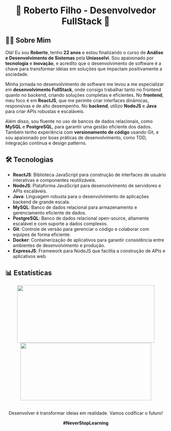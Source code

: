 <h1 align="center">🚀 Roberto Filho - Desenvolvedor FullStack 🚀</h1>

<h2>🙍‍♂️ Sobre Mim</h2>

<p>Olá! Eu sou <strong>Roberto</strong>, tenho <strong>22 anos</strong> e estou finalizando o curso de <strong>Análise e Desenvolvimento de Sistemas</strong> pela <strong>Uniasselvi</strong>. Sou apaixonado por <strong>tecnologia</strong> e <strong>inovação</strong>, e acredito que o desenvolvimento de software é a chave para transformar ideias em soluções que impactam positivamente a sociedade.</p>

<p>Minha jornada no desenvolvimento de software me levou a me especializar em <strong>desenvolvimento FullStack</strong>, onde consigo trabalhar tanto no frontend quanto no backend, criando soluções completas e eficientes. No <strong>frontend</strong>, meu foco é em <strong>ReactJS</strong>, que me permite criar interfaces dinâmicas, responsivas e de alto desempenho. No <strong>backend</strong>, utilizo <strong>NodeJS</strong> e <strong>Java</strong> para criar APIs robustas e escaláveis.</p>

<p>Além disso, sou fluente no uso de bancos de dados relacionais, como <strong>MySQL</strong> e <strong>PostgreSQL</strong>, para garantir uma gestão eficiente dos dados. Também tenho experiência com <strong>versionamento de código</strong> usando Git, e sou apaixonado por boas práticas de desenvolvimento, como TDD, integração contínua e design patterns.</p>

<h2>🛠️ Tecnologias</h2>

<ul>
  <li><strong>ReactJS</strong>: Biblioteca JavaScript para construção de interfaces de usuário interativas e componentes reutilizáveis.</li>
  <li><strong>NodeJS</strong>: Plataforma JavaScript para desenvolvimento de servidores e APIs escaláveis.</li>
  <li><strong>Java</strong>: Linguagem robusta para o desenvolvimento de aplicações backend de grande escala.</li>
  <li><strong>MySQL</strong>: Banco de dados relacional para armazenamento e gerenciamento eficiente de dados.</li>
  <li><strong>PostgreSQL</strong>: Banco de dados relacional open-source, altamente escalável e com suporte a dados complexos.</li>
  <li><strong>Git</strong>: Controle de versão para gerenciar o código e colaborar com equipes de forma eficiente.</li>
  <li><strong>Docker</strong>: Containerização de aplicativos para garantir consistência entre ambientes de desenvolvimento e produção.</li>
  <li><strong>ExpressJS</strong>: Framework para NodeJS que facilita a construção de APIs e aplicativos web.</li>
</ul>

<h2>📊 Estatísticas</h2>

<div align="center">
  <a href="https://github.com/eurcvf">
    <img height="180em" src="https://github-readme-stats.vercel.app/api?username=eurcvf&show_icons=true&theme=holi&include_all_commits=true&hide_border=true" width="430px"/>
    <img height="180em" src="https://github-readme-stats.vercel.app/api/top-langs/?username=eurcvf&layout=compact&langs_count=8&theme=holi&hide_border=true" width="410px"/>
  </a>
</div>

<br />

<div align="center">
  <p>Desenvolver é transformar ideias em realidade. Vamos codificar o futuro!</p>
  <p><strong>#NeverStopLearning</strong></p>
</div>
